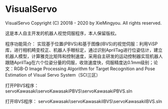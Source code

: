 # VisualServo
VisualServo
Copyright (C) 20018 - 2020 by XieMingyou. All rights reserved.

这是本人自主开发的机器人视觉伺服程序，本人保留版权。

程序功能简介：
实现基于位置(PBVS)和基于图像(IBVS)的视觉伺服：利用ViSP库，进行相机畸变校正、机器人手眼标定，通过识别AprilTag进行位姿估计，建立机器人模型，计算雅克比矩阵和控制速度，采用自主研发的运动控制器实现机器人跟随AprilTag在六个位姿分量的伺服，收敛速度快，伺服精度达0.1mm级别；论文：RGB-D Image Processing Algorithm for Target Recognition and Pose Estimation of Visual Servo System（SCI三区）

打开PBVS程序：
servoKawasaki\servoKawasakiPBVS\servoKawasakiPBVS.sln

打开IBVS程序：
servoKawasaki\servoKawasakiIBVS\servoKawasakiIBVS.sln
